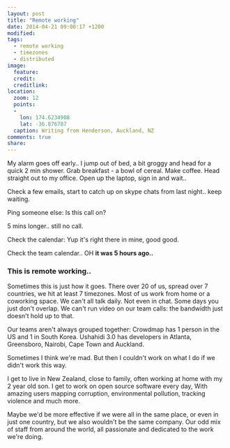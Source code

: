 ```yaml
---
layout: post
title: "Remote working"
date: 2014-04-21 09:00:17 +1200
modified:
tags:
  - remote working
  - timezones
  - distributed
image:
  feature:
  credit:
  creditlink:
location:
  zoom: 12
  points:
  -
    lon: 174.6234908
    lat: -36.876787
  caption: Writing from Henderson, Auckland, NZ
comments: true
share:
---
```


My alarm goes off early.. I jump out of bed, a bit groggy and head for a quick 2 min shower.
Grab breakfast - a bowl of cereal.
Make coffee.
Head straight out to my office.
Open up the laptop, sign in and wait..


Check a few emails, start to catch up on skype chats from last night.. keep waiting.

Ping someone else: Is this call on?

5 mins longer.. still no call.

Check the calendar: Yup it's right there in mine, good good.

Check the team calendar.. OH **it was 5 hours ago..**

### This is remote working..

Sometimes this is just how it goes. There over 20 of us, spread over 7 countries, we hit at least 7 timezones. Most of us work from home or a coworking space. We can't all talk daily. Not even in chat. Some days you just don't overlap. We can't run video on our team calls: the bandwidth just doesn't hold up to that.

Our teams aren't always grouped together: Crowdmap has 1 person in the US and 1 in South Korea. Ushahidi 3.0 has developers in Atlanta, Greensboro, Nairobi, Cape Town and Auckland.

Sometimes I think we're mad. But then I couldn't work on what I do if we didn't work this way.

I get to live in New Zealand, close to family, often working at home with my 2 year old son. I get to work on open source software every day, With amazing users mapping corruption, environmental pollution, tracking violence and much more.

Maybe we'd be more effective if we were all in the same place, or even in just one country, but we also wouldn't be the same company. Our odd mix of staff from around the world, all passionate and dedicated to the work we're doing.
